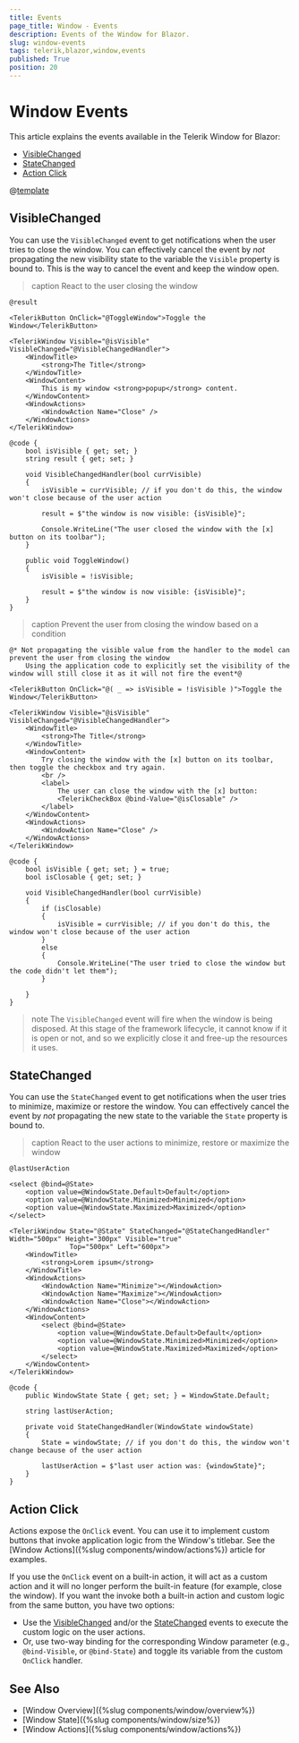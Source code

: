```yaml
---
title: Events
page_title: Window - Events
description: Events of the Window for Blazor.
slug: window-events
tags: telerik,blazor,window,events
published: True
position: 20
---
```


# Window Events

This article explains the events available in the Telerik Window for Blazor:


* [VisibleChanged](#visiblechanged)
* [StateChanged](#statechanged)
* [Action Click](#action-click)

@[template](/_contentTemplates/common/general-info.md#event-callback-can-be-async) 


## VisibleChanged

You can use the `VisibleChanged` event to get notifications when the user tries to close the window. You can effectively cancel the event by *not* propagating the new visibility state to the variable the `Visible` property is bound to. This is the way to cancel the event and keep the window open.

>caption React to the user closing the window

````CSHTML
@result

<TelerikButton OnClick="@ToggleWindow">Toggle the Window</TelerikButton>

<TelerikWindow Visible="@isVisible" VisibleChanged="@VisibleChangedHandler">
    <WindowTitle>
        <strong>The Title</strong>
    </WindowTitle>
    <WindowContent>
        This is my window <strong>popup</strong> content.
    </WindowContent>
    <WindowActions>
        <WindowAction Name="Close" />
    </WindowActions>
</TelerikWindow>

@code {
    bool isVisible { get; set; }
    string result { get; set; }

    void VisibleChangedHandler(bool currVisible)
    {
        isVisible = currVisible; // if you don't do this, the window won't close because of the user action

        result = $"the window is now visible: {isVisible}";

        Console.WriteLine("The user closed the window with the [x] button on its toolbar");
    }

    public void ToggleWindow()
    {
        isVisible = !isVisible;

        result = $"the window is now visible: {isVisible}";
    }
}
````

>caption Prevent the user from closing the window based on a condition

````CSHTML
@* Not propagating the visible value from the handler to the model can prevent the user from closing the window
    Using the application code to explicitly set the visibility of the window will still close it as it will not fire the event*@

<TelerikButton OnClick="@( _ => isVisible = !isVisible )">Toggle the Window</TelerikButton>

<TelerikWindow Visible="@isVisible" VisibleChanged="@VisibleChangedHandler">
    <WindowTitle>
        <strong>The Title</strong>
    </WindowTitle>
    <WindowContent>
        Try closing the window with the [x] button on its toolbar, then toggle the checkbox and try again.
        <br />
        <label>
            The user can close the window with the [x] button:
            <TelerikCheckBox @bind-Value="@isClosable" />
        </label>
    </WindowContent>
    <WindowActions>
        <WindowAction Name="Close" />
    </WindowActions>
</TelerikWindow>

@code {
    bool isVisible { get; set; } = true;
    bool isClosable { get; set; }

    void VisibleChangedHandler(bool currVisible)
    {
        if (isClosable)
        {
            isVisible = currVisible; // if you don't do this, the window won't close because of the user action
        }
        else
        {
            Console.WriteLine("The user tried to close the window but the code didn't let them");
        }

    }
}
````

>note The `VisibleChanged` event will fire when the window is being disposed. At this stage of the framework lifecycle, it cannot know if it is open or not, and so we explicitly close it and free-up the resources it uses.

## StateChanged

You can use the `StateChanged` event to get notifications when the user tries to minimize, maximize or restore the window. You can effectively cancel the event by *not* propagating the new state to the variable the `State` property is bound to.

>caption React to the user actions to minimize, restore or maximize the window

````CSHTML
@lastUserAction

<select @bind=@State>
    <option value=@WindowState.Default>Default</option>
    <option value=@WindowState.Minimized>Minimized</option>
    <option value=@WindowState.Maximized>Maximized</option>
</select>

<TelerikWindow State="@State" StateChanged="@StateChangedHandler" Width="500px" Height="300px" Visible="true"
               Top="500px" Left="600px">
    <WindowTitle>
        <strong>Lorem ipsum</strong>
    </WindowTitle>
    <WindowActions>
        <WindowAction Name="Minimize"></WindowAction>
        <WindowAction Name="Maximize"></WindowAction>
        <WindowAction Name="Close"></WindowAction>
    </WindowActions>
    <WindowContent>
        <select @bind=@State>
            <option value=@WindowState.Default>Default</option>
            <option value=@WindowState.Minimized>Minimized</option>
            <option value=@WindowState.Maximized>Maximized</option>
        </select>
    </WindowContent>
</TelerikWindow>

@code {
    public WindowState State { get; set; } = WindowState.Default;

    string lastUserAction;

    private void StateChangedHandler(WindowState windowState)
    {
        State = windowState; // if you don't do this, the window won't change because of the user action

        lastUserAction = $"last user action was: {windowState}";
    }
}
````

## Action Click

Actions expose the `OnClick` event. You can use it to implement custom buttons that invoke application logic from the Window's titlebar. See the [Window Actions]({%slug components/window/actions%}) article for examples.

If you use the `OnClick` event on a built-in action, it will act as a custom action and it will no longer perform the built-in feature (for example, close the window). If you want the invoke both a built-in action and custom logic from the same button, you have two options:

* Use the [VisibleChanged](#visiblechanged) and/or the [StateChanged](#statechanged) events to execute the custom logic on the user actions.
* Or, use two-way binding for the corresponding Window parameter (e.g., `@bind-Visible`, or `@bind-State`) and toggle its variable from the custom `OnClick` handler.

## See Also

  * [Window Overview]({%slug components/window/overview%})
  * [Window State]({%slug components/window/size%})
  * [Window Actions]({%slug components/window/actions%})

